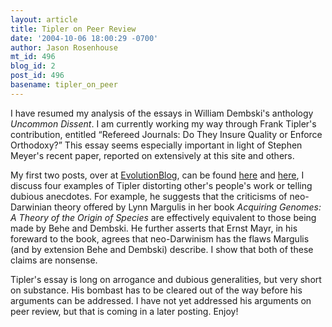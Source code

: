 ```yaml
---
layout: article
title: Tipler on Peer Review
date: '2004-10-06 18:00:29 -0700'
author: Jason Rosenhouse
mt_id: 496
blog_id: 2
post_id: 496
basename: tipler_on_peer
---
```

I have resumed my analysis of the essays in William Dembski's anthology <I>Uncommon Dissent</I>.  I am currently working my way through Frank Tipler's contribution, entitled &ldquo;Refereed Journals: Do They Insure Quality or Enforce Orthodoxy?&rdquo;  This essay seems especially important in light of Stephen Meyer's recent paper, reported on extensively at this site and others.

My first two posts, over at <A HREF=http://evolutionblog.blogspot.com>EvolutionBlog</A>, can be found <A HREF=http://evolutionblog.blogspot.com/2004/10/tipler-part-one.html>here</A> and <A HREF=http://evolutionblog.blogspot.com/2004/10/tipler-part-two.html>here</A>, I discuss four examples of Tipler distorting other's people's work or telling dubious anecdotes.   For example, he suggests that the criticisms of neo-Darwinian theory offered by Lynn Margulis in her book <I>Acquiring Genomes: A Theory of the Origin of Species</I> are effectively equivalent to those being made by Behe and Dembski.  He further asserts that Ernst Mayr, in his foreward to the book, agrees that neo-Darwinism has the flaws Margulis (and by extension Behe and Dembski) describe.  I show that both of these claims are nonsense. 

Tipler's essay is long on arrogance and dubious generalities, but very short on substance.  His bombast has to be cleared out of the way before his arguments can be addressed.  I have not yet addressed his arguments on peer review, but that is coming in a later posting.  Enjoy!
